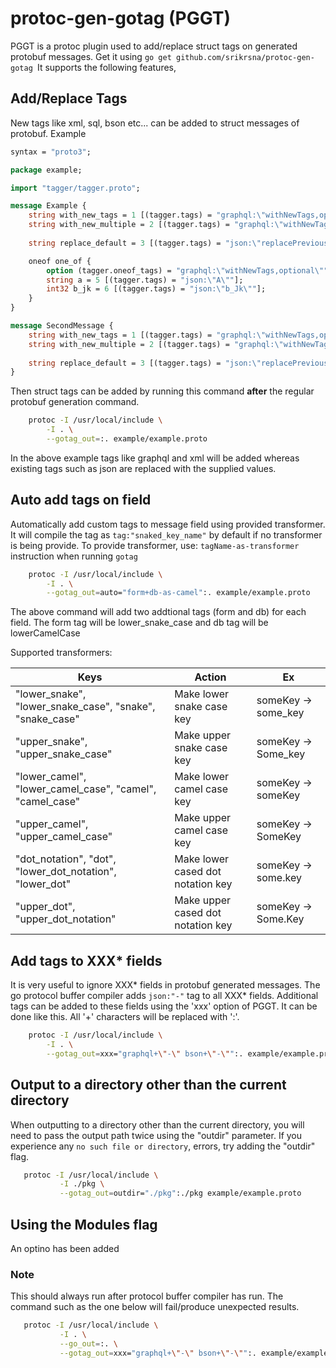 # protoc-gen-gotag (PGGT)

PGGT is a protoc plugin used to add/replace struct tags on generated protobuf messages.
Get  it using ```go get github.com/srikrsna/protoc-gen-gotag ```It supports the following features,

## Add/Replace Tags

New tags like xml, sql, bson etc... can be added to struct messages of protobuf. Example
```proto
syntax = "proto3";

package example;

import "tagger/tagger.proto";

message Example {
    string with_new_tags = 1 [(tagger.tags) = "graphql:\"withNewTags,optional\"" ];
    string with_new_multiple = 2 [(tagger.tags) = "graphql:\"withNewTags,optional\" xml:\"multi,omitempty\"" ];
    
    string replace_default = 3 [(tagger.tags) = "json:\"replacePrevious\""] ; 

    oneof one_of {
        option (tagger.oneof_tags) = "graphql:\"withNewTags,optional\"";
        string a = 5 [(tagger.tags) = "json:\"A\""];
        int32 b_jk = 6 [(tagger.tags) = "json:\"b_Jk\""];
    }
}

message SecondMessage {
    string with_new_tags = 1 [(tagger.tags) = "graphql:\"withNewTags,optional\"" ];
    string with_new_multiple = 2 [(tagger.tags) = "graphql:\"withNewTags,optional\" xml:\"multi,omitempty\"" ];
    
    string replace_default = 3 [(tagger.tags) = "json:\"replacePrevious\""] ; 
}
``` 

Then struct tags can be added by running this command **after** the regular protobuf generation command.
```bash
    protoc -I /usr/local/include \
    	-I . \
    	--gotag_out=:. example/example.proto
```

In the above example tags like graphql and xml will be added whereas existing tags such as json are replaced with the supplied values. 

## Auto add tags on field

Automatically add custom tags to message field using provided transformer.
It will compile the tag as ```tag:"snaked_key_name"``` by default if no transformer is being provide.
To provide transformer, use: ```tagName-as-transformer``` instruction when running `gotag`

```bash
    protoc -I /usr/local/include \
    	-I . \
    	--gotag_out=auto="form+db-as-camel":. example/example.proto
```

The above command will add two addtional tags (form and db) for each field. The form tag will be lower_snake_case and db tag will be lowerCamelCase

Supported transformers:

| Keys                                                     | Action                            | Ex                  | 
| -------------------------------------------------------- | --------------------------------- | ------------------- |
| "lower_snake", "lower_snake_case", "snake", "snake_case" | Make lower  snake case key        | someKey -> some_key |
| "upper_snake", "upper_snake_case"                        | Make upper snake case key         | someKey -> Some_key |
| "lower_camel", "lower_camel_case", "camel", "camel_case" | Make lower camel case key         | someKey -> someKey  |
| "upper_camel", "upper_camel_case"                        | Make upper camel case key         | someKey -> SomeKey  |
| "dot_notation", "dot", "lower_dot_notation", "lower_dot" | Make lower cased dot notation key | someKey -> some.key |
| "upper_dot", "upper_dot_notation"                        | Make upper cased dot notation key | someKey -> Some.Key | 

## Add tags to XXX* fields

It is very useful to ignore XXX* fields in protobuf generated messages. The go protocol buffer compiler adds ```json:"-"``` tag to all XXX* fields. Additional tags can be added to these fields using the 'xxx' option of PGGT. It can be done like this. All '+' characters will be replaced with ':'.

```bash
    protoc -I /usr/local/include \
    	-I . \
    	--gotag_out=xxx="graphql+\"-\" bson+\"-\"":. example/example.proto
```

## Output to a directory other than the current directory

When outputting to a directory other than the current directory, you will need to pass the output path twice using
the "outdir" parameter.  If you experience any `no such file or directory`, errors, try adding the "outdir" flag.
 ```bash
    protoc -I /usr/local/include \
        	-I ./pkg \
        	--gotag_out=outdir="./pkg":./pkg example/example.proto
``` 

## Using the Modules flag

An optino has been added 


### Note
 
 This should always run after protocol buffer compiler has run. The command such as the one below will fail/produce unexpected results.
 ```bash
    protoc -I /usr/local/include \
        	-I . \
        	--go_out=:. \
        	--gotag_out=xxx="graphql+\"-\" bson+\"-\"":. example/example.proto
``` 
